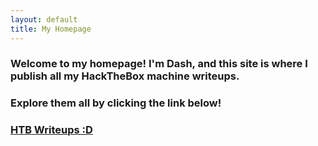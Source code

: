 ```yaml
---
layout: default
title: My Homepage
---
```


### Welcome to my homepage! I'm Dash, and this site is where I publish all my HackTheBox machine writeups.

### Explore them all by clicking the link below!

### [HTB Writeups :D](./writeups.md)
